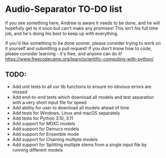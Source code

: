 # Audio-Separator TO-DO list

If you see something here, Andrew is aware it needs to be done, and he will hopefully get to it soon but can't make any promises!
This isn't his full time job, and he's doing his best to keep up with everything.

If you'd like something to be done sooner, please consider trying to work on it yourself and submitting a pull request!
If you don't know how to code, please consider learning - it's free, and anyone can do it! https://www.freecodecamp.org/learn/scientific-computing-with-python/

## TODO:

- Add unit tests to all uvr lib functions to ensure no obvious errors are missed
- Add end-to-end tests which download all models and test separation with a very short input file for speed
- Add ability for user to download all models ahead of time
- Add tests for Windows, Linux and macOS separately
- Add tests for Python 3.10, 3.11
- Add support for MDXC models
- Add support for Demucs models
- Add support for Ensemble mode
- Add support for Chaining multiple models
- Add support for Splitting multiple stems from a single input file by running different models
